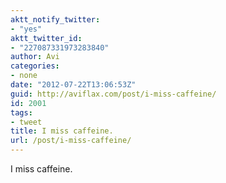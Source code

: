 ```yaml
---
aktt_notify_twitter:
- "yes"
aktt_twitter_id:
- "227087331973283840"
author: Avi
categories:
- none
date: "2012-07-22T13:06:53Z"
guid: http://aviflax.com/post/i-miss-caffeine/
id: 2001
tags:
- tweet
title: I miss caffeine.
url: /post/i-miss-caffeine/
---
```

I miss caffeine.